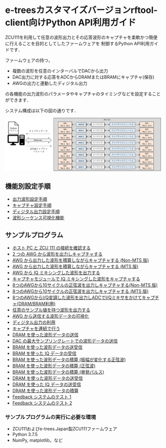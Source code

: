 # e-treesカスタマイズバージョンrftool-client向けPython API利用ガイド

ZCU111を利用して任意の波形出力とその応答波形のキャプチャを柔軟かつ簡便に行えることを目的としてしたファームウェアを
制御するPython API利用ガイドです．

ファームウェアの持つ，

- 複数の波形を任意のインターバルでDACから出力
- DAC出力に対する応答をADCからDRAMまたはBRAMにキャプチャ(保存)
- AWGの出力と連動したディジタル出力

の各機能の出力波形のパラメータやキャプチャのタイミングなどを設定することができます．

システム構成は以下の図の通りです．

![システムオーバービュー](images/zcu111_system_overview.png)

## 機能別設定手順

- [出力波形設定手順](awg-ja.md) 
- [キャプチャ設定手順](capture-ja.md) 
- [ディジタル出力設定手順](digital-ja.md) 
- [波形シーケンス可視化機能](wave-sequence-vis-ja.md) 

## サンプルプログラム

- [ホスト PC と ZCU 111 の接続を確認する](../examples/setup_verify/README.md)
- [2 つの AWG から波形を出力しキャプチャする](../examples/awg_send_recv/README.md)
- [AWG から出力した波形を積算しながらキャプチャする (Non-MTS 版)](../examples/awg_accum_send_recv/README.md)
- [AWG から出力した波形を積算しながらキャプチャする (MTS 版)](../examples/mts_awg_accum_send_recv/README.md)
- [AWG から IQ ミキシングした波形を出力する](../examples/awg_iq_send_recv/README.md)
- [キャプチャモジュールで IQ ミキシングした波形をキャプチャする](../examples/awg_send_iq_recv/README.md)
- [8つのAWGから10サイクルの正弦波を出力しキャプチャする(Non-MTS 版)](awg-x8-send-recv-ja.md)
- [8つのAWGから10サイクルの正弦波を出力しキャプチャする (MTS 版)](../examples/mts_awg_x8_send_recv/README.md)
- [8つのAWGからI/Q変調した波形を出力しADCでI/Qミキサをかけてキャプチャ(DRAM/BRAM利用)](awg-x8-iq-send-iq-recv-ja.md)
- [任意のサンプル値を持つ波形を出力する](../examples/awg_any_wave_send_recv/README.md)
- [AWG から送信する波形データの可視化](../examples/awg_waveseq_visualize/README.md)
- [ディジタル出力の利用](awg-digital-output-ja.md)
- [キャプチャを連続で行う](../examples/continuous_send_recv/README.md)
- [DRAM を使った波形データの送信](../examples/dram_send_2ch_250ms/README.md)
- [DAC の最大サンプリングレートでの波形データの送信](../examples/bram_send_max_sampling_rate/README.md)
- [BRAM を使った波形データの送受信](../examples/bram_send_recv/README.md)
- [BRAM を使った IQ データの受信](../examples/bram_iq_send_recv/README.md)
- [BRAM を使った波形データの積算 (振幅が変化する正弦波)](../examples/bram_accum_send_recv/README.md)
- [BRAM を使った波形データの積算 (正弦波)](../examples/bram_accum_send_recv_sine/README.md)
- [BRAM を使った波形データの積算 (単発パルス)](../examples/bram_accum_send_recv_pulse/README.md)
- [DRAM を使った波形データの送受信](../examples/dram_send_recv_2ch_250ms/README.md)
- [DRAM を使った IQ データの送受信](../examples/dram_iq_send_recv/README.md)
- [DRAM を使った波形データの積算](../examples/dram_accum_send_recv/README.md)
- [Feedback システムのテスト 1](../examples/feedback_test_1/README.md)
- [Feedback システムのテスト 2](../examples/feedback_test_2/README.md)

### サンプルプログラムの実行に必要な環境

- ZCU111およびe-trees.Japan製ZCU111ファームウェア
- Python 3.7.5
- NumPy, matplotlib，など

